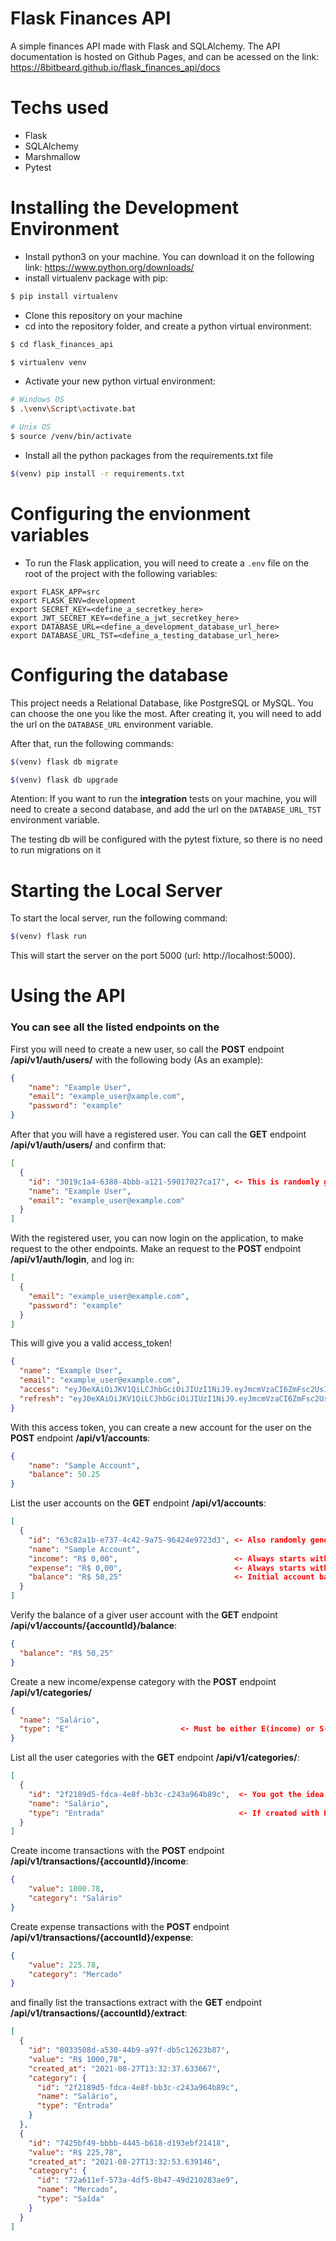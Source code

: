 # Flask Finances API

A simple finances API made with Flask and SQLAlchemy. The API documentation is hosted on Github Pages, and can be acessed on the link: https://8bitbeard.github.io/flask_finances_api/docs


# Techs used
- Flask
- SQLAlchemy
- Marshmallow
- Pytest

# Installing the Development Environment
- Install python3 on your machine. You can download it on the following link: https://www.python.org/downloads/
- install virtualenv package with pip:
```bash
$ pip install virtualenv
```
- Clone this repository on your machine
- cd into the repository folder, and create a python virtual environment:
```bash
$ cd flask_finances_api

$ virtualenv venv
```
- Activate your new python virtual environment:
```bash
# Windows OS
$ .\venv\Script\activate.bat

# Unix OS
$ source /venv/bin/activate

```
- Install all the python packages from the requirements.txt file
```bash
$(venv) pip install -r requirements.txt
```

# Configuring the envionment variables
- To run the Flask application, you will need to create a `.env` file on the root of the project with the following variables:
```
export FLASK_APP=src
export FLASK_ENV=development
export SECRET_KEY=<define_a_secretkey_here>
export JWT_SECRET_KEY=<define_a_jwt_secretkey_here>
export DATABASE_URL=<define_a_development_database_url_here>
export DATABASE_URL_TST=<define_a_testing_database_url_here>
```

# Configuring the database
This project needs a Relational Database, like PostgreSQL or MySQL. You can choose the one you like the most. After creating it, you will need to add the url on the `DATABASE_URL` environment variable.

After that, run the following commands:
```bash
$(venv) flask db migrate

$(venv) flask db upgrade
```

Atention: If you want to run the **integration** tests on your machine, you will need to create a second database, and add the url on the `DATABASE_URL_TST` environment variable.

The testing db will be configured with the pytest fixture, so there is no need to run migrations on it

# Starting the Local Server
To start the local server, run the following command:
```bash
$(venv) flask run
```

This will start the server on the port 5000 (url: http://localhost:5000).

# Using the API

### You can see all the listed endpoints on the

First you will need to create a new user, so call the **POST** endpoint **/api/v1/auth/users/** with the following body (As an example):
```json
{
	"name": "Example User",
	"email": "example_user@xample.com",
	"password": "example"
}
```
After that you will have a registered user. You can call the **GET** endpoint **/api/v1/auth/users/** and confirm that:
```json
[
  {
    "id": "3019c1a4-6388-4bbb-a121-59017027ca17", <- This is randomly generated!
    "name": "Example User",
    "email": "example_user@example.com"
  }
]
```

With the registered user, you can now login on the application, to make request to the other endpoints. Make an request to the **POST** endpoint **/api/v1/auth/login**, and log in:
```json
[
  {
    "email": "example_user@example.com",
    "password": "example"
  }
]
```

This will give you a valid access_token!
```json
{
  "name": "Example User",
  "email": "example_user@example.com",
  "access": "eyJ0eXAiOiJKV1QiLCJhbGciOiJIUzI1NiJ9.eyJmcmVzaCI6ZmFsc2UsImlhdCI6MTYzMDQyNDc5NiwianRpIjoiOGJlMGQ4NDktMDU4NC00ZWExLWFiMTctMzJkYjRmZWQ5Njc0IiwidHlwZSI6ImFjY2VzcyIsInN1YiI6IjMwMTljMWE0LTYzODgtNGJiYi1hMTIxLTU5MDE3MDI3Y2ExNyIsIm5iZiI6MTYzMDQyNDc5NiwiZXhwIjoxNjMwNDI1Njk2fQ.JeDXbcvu4a63UMJ1BzZPTgxMIcflNmF4nP9zNOU0AFQ",
  "refresh": "eyJ0eXAiOiJKV1QiLCJhbGciOiJIUzI1NiJ9.eyJmcmVzaCI6ZmFsc2UsImlhdCI6MTYzMDQyNDc5NiwianRpIjoiM2ZlYTFjY2UtYjdlNS00ZWI0LTljY2UtODYxYjI0YWMzNDgwIiwidHlwZSI6InJlZnJlc2giLCJzdWIiOiIzMDE5YzFhNC02Mzg4LTRiYmItYTEyMS01OTAxNzAyN2NhMTciLCJuYmYiOjE2MzA0MjQ3OTYsImV4cCI6MTYzMzAxNjc5Nn0.X6zrwIO-UBMvpBqQ96fhEW1W8sBwkjWuWLvLiPztNd8"
}
```

With this access token, you can create a new account for the user on the **POST** endpoint **/api/v1/accounts**:
```json
{
	"name": "Sample Account",
	"balance": 50.25
}
```

List the user accounts on the **GET** endpoint **/api/v1/accounts**:
```json
[
  {
    "id": "63c82a1b-e737-4c42-9a75-96424e9723d3", <- Also randomly generated!
    "name": "Sample Account",
    "income": "R$ 0,00",                          <- Always starts with zero!
    "expense": "R$ 0,00",                         <- Always starts with zero!
    "balance": "R$ 50,25"                         <- Initial account balance!
  }
]
```

Verify the balance of a giver user account with the **GET** endpoint **/api/v1/accounts/{accountId}/balance**:
```json
{
  "balance": "R$ 50,25"
}
```

Create a new income/expense category with the **POST** endpoint **/api/v1/categories/**
```json
{
  "name": "Salário",
  "type": "E"                         <- Must be either E(income) or S(expense)!
}
```

List all the user categories with the **GET** endpoint **/api/v1/categories/**:
```json
[
  {
    "id": "2f2189d5-fdca-4e8f-bb3c-c243a964b89c",  <- You got the idea
    "name": "Salário",
    "type": "Entrada"                              <- If created with E, this will be "Entrada", if with S "Saída"
  }
]
```

Create income transactions with the **POST** endpoint **/api/v1/transactions/{accountId}/income**:
```json
{
	"value": 1000.78,
	"category": "Salário"
}
```
Create expense transactions with the **POST** endpoint **/api/v1/transactions/{accountId}/expense**:
```json
{
	"value": 225.78,
	"category": "Mercado"
}
```
and finally list the transactions extract with the **GET** endpoint **/api/v1/transactions/{accountId}/extract**:
```json
[
  {
    "id": "8033508d-a530-44b9-a97f-db5c12623b87",
    "value": "R$ 1000,78",
    "created_at": "2021-08-27T13:32:37.633667",
    "category": {
      "id": "2f2189d5-fdca-4e8f-bb3c-c243a964b89c",
      "name": "Salário",
      "type": "Entrada"
    }
  },
  {
    "id": "7425bf49-bbbb-4445-b618-d193ebf21418",
    "value": "R$ 225,78",
    "created_at": "2021-08-27T13:32:53.639146",
    "category": {
      "id": "72a611ef-573a-4df5-8b47-49d210283ae9",
      "name": "Mercado",
      "type": "Saída"
    }
  }
]
```
